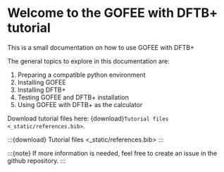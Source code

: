 # Welcome to the GOFEE with DFTB+ tutorial

This is a small documentation on how to use GOFEE with DFTB+

The general topics to explore in this documentation are:

1. Preparing a compatible python environment
2. Installing GOFEE
3. Installing DFTB+
4. Testing GOFEE and DFTB+ installation
5. Using GOFEE with DFTB+ as the calculator

Download tutorial files here:  {download}`Tutorial files <_static/references.bib>`.

:::{download}
Tutorial files <_static/references.bib>
:::

:::{note}
If more information is needed, feel free to create an issue in the github repository.
:::

